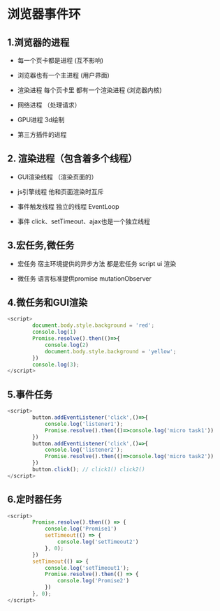 
# 浏览器事件环
## 1.浏览器的进程
- 每一个页卡都是进程 (互不影响)

- 浏览器也有一个主进程 (用户界面)

- 渲染进程 每个页卡里 都有一个渲染进程 (浏览器内核)

- 网络进程 （处理请求）

- GPU进程 3d绘制

- 第三方插件的进程

## 2. 渲染进程（包含着多个线程）
- GUI渲染线程 （渲染页面的）

- js引擎线程 他和页面渲染时互斥

- 事件触发线程 独立的线程 EventLoop

- 事件 click、setTimeout、ajax也是一个独立线程



## 3.宏任务,微任务
- 宏任务 宿主环境提供的异步方法 都是宏任务 script ui 渲染

- 微任务 语言标准提供promise mutationObserver

## 4.微任务和GUI渲染
```js
<script>
        document.body.style.background = 'red';
        console.log(1)
        Promise.resolve().then(()=>{
            console.log(2)
            document.body.style.background = 'yellow';
        })
        console.log(3);
</script>
```
## 5.事件任务
```js
<script>
        button.addEventListener('click',()=>{
            console.log('listener1');
            Promise.resolve().then(()=>console.log('micro task1'))
        })
        button.addEventListener('click',()=>{
            console.log('listener2');
            Promise.resolve().then(()=>console.log('micro task2'))
        })
        button.click(); // click1() click2()
</script>
```
## 6.定时器任务
```js
<script>
        Promise.resolve().then(() => {
            console.log('Promise1')
            setTimeout(() => {
                console.log('setTimeout2')
            }, 0);
        })
        setTimeout(() => {
            console.log('setTimeout1');
            Promise.resolve().then(() => {
                console.log('Promise2')
            })
        }, 0);
</script>
```